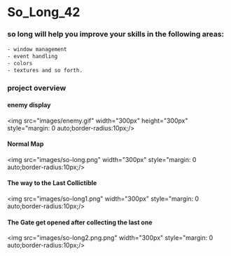 # So_Long_42
### so long will help you improve your skills in the following areas:
    - window management
    - event handling
    - colors
    - textures and so forth.
### project overview

#### enemy display
<img src="images/enemy.gif" width="300px" height="300px" style="margin: 0 auto;border-radius:10px;/>

#### Normal Map
<img src="images/so-long.png" width="300px" style="margin: 0 auto;border-radius:10px;/>

#### The way to the Last Collictible
<img src="images/so-long1.png" width="300px" style="margin: 0 auto;border-radius:10px;/>

#### The Gate get opened after collecting the last one
<img src="images/so-long2.png.png" width="300px" style="margin: 0 auto;border-radius:10px;/>